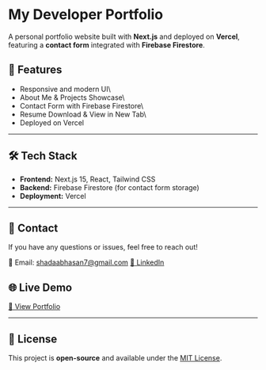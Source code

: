 # My Developer Portfolio

A personal portfolio website built with **Next.js** and deployed on **Vercel**, featuring a **contact form** integrated with **Firebase Firestore**.

## 📌 Features

 - Responsive and modern UI\
 - About Me & Projects Showcase\
 - Contact Form with Firebase Firestore\
 - Resume Download & View in New Tab\
 - Deployed on Vercel

---

## 🛠️ Tech Stack

- **Frontend:** Next.js 15, React, Tailwind CSS
- **Backend:** Firebase Firestore (for contact form storage)
- **Deployment:** Vercel

---
## 📩 Contact

If you have any questions or issues, feel free to reach out!

📧 Email: shadaabhasan7@gmail.com [🔗 LinkedIn](www.linkedin.com/in/shadaab-hasan-4a9b92271)

## 🌐 Live Demo

[🔗 View Portfolio](https://ShadaabHasan.vercel.app)

---

## 📜 License

This project is **open-source** and available under the [MIT License](LICENSE).

